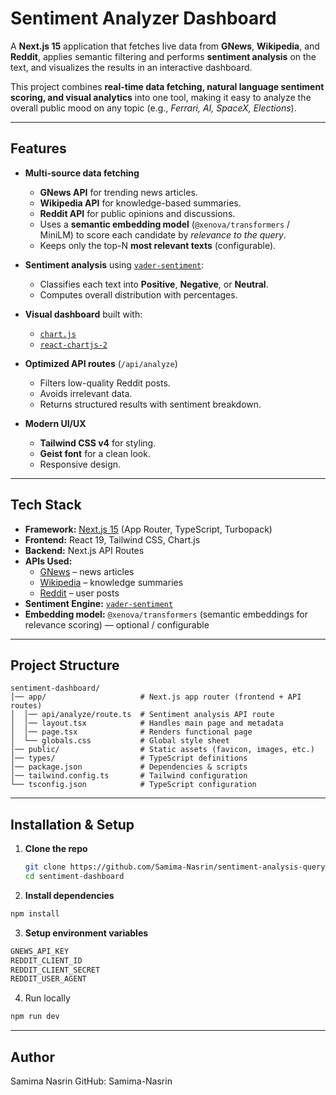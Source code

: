 # Sentiment Analyzer Dashboard

A **Next.js 15** application that fetches live data from **GNews**, **Wikipedia**, and **Reddit**, applies semantic filtering and performs **sentiment analysis** on the text, and visualizes the results in an interactive dashboard.  

This project combines **real-time data fetching, natural language sentiment scoring, and visual analytics** into one tool, making it easy to analyze the overall public mood on any topic (e.g., *Ferrari, AI, SpaceX, Elections*).

---

## Features

- **Multi-source data fetching**  
  - **GNews API** for trending news articles.  
  - **Wikipedia API** for knowledge-based summaries.  
  - **Reddit API** for public opinions and discussions.
  - Uses a **semantic embedding model** (`@xenova/transformers` / MiniLM) to score each candidate by *relevance to the query*.
  - Keeps only the top-N **most relevant texts** (configurable). 

- **Sentiment analysis** using [`vader-sentiment`](https://www.npmjs.com/package/vader-sentiment):  
  - Classifies each text into **Positive**, **Negative**, or **Neutral**.  
  - Computes overall distribution with percentages.  

- **Visual dashboard** built with:  
  - [`chart.js`](https://www.chartjs.org/)  
  - [`react-chartjs-2`](https://react-chartjs-2.js.org/)  

- **Optimized API routes** (`/api/analyze`)  
  - Filters low-quality Reddit posts.  
  - Avoids irrelevant data.  
  - Returns structured results with sentiment breakdown.  

- **Modern UI/UX**  
  - **Tailwind CSS v4** for styling.  
  - **Geist font** for a clean look.  
  - Responsive design.  

---

## Tech Stack

- **Framework:** [Next.js 15](https://nextjs.org/) (App Router, TypeScript, Turbopack)  
- **Frontend:** React 19, Tailwind CSS, Chart.js  
- **Backend:** Next.js API Routes  
- **APIs Used:**  
  - [GNews](https://gnews.io/) – news articles  
  - [Wikipedia](https://www.mediawiki.org/wiki/API:Main_page) – knowledge summaries  
  - [Reddit](https://www.reddit.com/dev/api/) – user posts  
- **Sentiment Engine:** [`vader-sentiment`](https://www.npmjs.com/package/vader-sentiment)
- **Embedding model:** `@xenova/transformers` (semantic embeddings for relevance scoring) — optional / configurable  

---

## Project Structure

```
sentiment-dashboard/
│── app/                     # Next.js app router (frontend + API routes)
│  │── api/analyze/route.ts  # Sentiment analysis API route
│  │── layout.tsx            # Handles main page and metadata
│  │── page.tsx              # Renders functional page
│  └── globals.css           # Global style sheet 
│── public/                  # Static assets (favicon, images, etc.)
│── types/                   # TypeScript definitions
│── package.json             # Dependencies & scripts
│── tailwind.config.ts       # Tailwind configuration
└── tsconfig.json            # TypeScript configuration

```

---

## Installation & Setup

1. **Clone the repo**

   ```bash
   git clone https://github.com/Samima-Nasrin/sentiment-analysis-query.git
   cd sentiment-dashboard
   ```
2. **Install dependencies**

  ```bash
  npm install
  ```
3. **Setup environment variables**

  ```bash
  GNEWS_API_KEY
  REDDIT_CLIENT_ID
  REDDIT_CLIENT_SECRET
  REDDIT_USER_AGENT
  ```
4. Run locally

  ```bash
  npm run dev
  ```

---

## Author

Samima Nasrin
GitHub: Samima-Nasrin